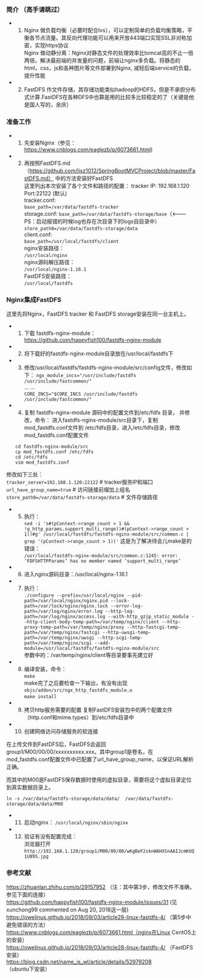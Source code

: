 ### 简介 （高手请跳过）
- 1. Nginx 做负载均衡（必要时配合lvs），可以定制简单的负载均衡策略，平衡各节点流量。其反向代理功能可以用来开放443端口实现SSL非对称加密，实现https协议  
	 Nginx 做动静分离：Nginx对静态文件的处理效率比tomcat高的不止一倍两倍，解决最前端的并发量的问题，前端让nginx多负载。将静态的html，css，js和各种图片等文件部署到Nginx, 减轻后端service的负载，提升性能
- 2. FastDFS 作文件存储，其存储功能类似hadoop的HDFS，但是不承担分布式计算.FastDFS在各种DFS中也算是用的比较多比较稳定的了（关键是他是国人写的，余庆）

### 准备工作
- 1. 先安装Nginx（参见：https://www.cnblogs.com/eaglezb/p/6073661.html)
- 2. 再按照FastDFS.md（https://github.com/lisz1012/SpringBootMVCProject/blob/master/FastDFS.md） 中的方法安装好FastDFS  
     这里列出本次安装了各个文件和路径的配置：
     tracker IP: 192.168.1.120 Port:22122 (默认)  
     tracker.conf:  
     ```base_path=/var/data/fastdfs-tracker```  
     storage.conf:
     ```base_path=/var/data/fastdfs-storage/base```（<---PS：启动报错的时候log也存在次目录下的logs自目录中）
     ```store_path0=/var/data/fastdfs-storage/data```  
	client.conf:  
	```base_path=/usr/local/fastdfs/client```  
	nginx安装路径：  
	```/usr/local/nginx```  
	nginx源码解压路径：  
	```/usr/local/nginx-1.16.1```   
	FastDFS安装路径：  
	```/usr/local/fastdfs```  
	
	
### Nginx集成FastDFS
这里先将Nginx，FastDFS tracker 和 FastDFS storage安装在同一台主机上。  
- 1. 下载 fastdfs-nginx-module：https://github.com/happyfish100/fastdfs-nginx-module  
- 2. 将下载好的fastdfs-nginx-module目录放在/usr/local/fastdfs下
- 3. 修改/usr/local/fastdfs/fastdfs-nginx-module/src/config文件，修改如下：
	 ```ngx_module_incs="/usr/include/fastdfs /usr/include/fastcommon/"```  
	 ... ...  
	 ```CORE_INCS="$CORE_INCS /usr/include/fastdfs /usr/include/fastcommon/"```
- 4. 复制 fastdfs-nginx-module 源码中的配置文件到/etc/fdfs 目录， 并修改，命令：
     进入fastdfs-nginx-module/src目录下，复制mod_fastdfs.conf文件到 /etc/fdfs目录，进入/etc/fdfs目录，修改mod_fastdfs.conf配置文件
	```
	cd fastdfs-nginx-module/src
	cp mod_fastdfs.conf /etc/fdfs
	cd /etc/fdfs
	vim mod_fastdfs.conf
	```
修改如下三处：  
```tracker_server=192.168.1.120:22122``` # tracker服务IP和端口  
```url_have_group_name=true``` # 访问链接前缀加上组名  
```store_path0=/var/data/fastdfs-storage/data``` # 文件存储路径
- 5. 执行：  
```sed -i 's#(pContext->range_count > 1 && !g_http_params.support_multi_range))#(pContext->range_count > 1))#g' /usr/local/fastdfs/fastdfs-nginx-module/src/common.c | grep '(pContext->range_count > 1))'```
这是为了解决待会儿make是的错误：  
```/usr/local/fastdfs-nginx-module/src/common.c:1245: error: ‘FDFSHTTPParams’ has no member named ‘support_multi_range’```
- 6. 进入nginx源码目录：/usr/local/nginx-1.16.1  
- 7. 执行：  
```./configure --prefix=/usr/local/nginx --pid-path=/var/local/nginx/nginx.pid --lock-path=/var/lock/nginx/nginx.lock --error-log-path=/var/log/nginx/error.log --http-log-path=/var/log/nginx/access.log --with-http_gzip_static_module --http-client-body-temp-path=/var/temp/nginx/client --http-proxy-temp-path=/var/temp/nginx/proxy --http-fastcgi-temp-path=/var/temp/nginx/fastcgi --http-uwsgi-temp-path=/var/temp/nginx/uwsgi --http-scgi-temp-path=/var/temp/nginx/scgi --add-module=/usr/local/fastdfs/fastdfs-nginx-module/src```  
参数中的：/var/temp/nginx/client等目录要事先建立好
- 8. 编译安装，命令：  
```make```  
make完了之后要检查一下输出，有没有出现```objs/addon/src/ngx_http_fastdfs_module.o```  
```make install```

- 9. 拷贝http服务需要的配置
复制FastDFS安装包中的两个配置文件（http.conf和mime.types）到/etc/fdfs目录中

- 10. 创建网络访问存储服务的软连接

在上传文件到FastDFS后，FastDFS会返回group1/M00/00/00/xxxxxxxxxx.xxx。其中group1是卷名，在mod_fastdfs.conf配置文件中已配置了url_have_group_name，以保证URL解析正确。

而其中的M00是FastDFS保存数据时使用的虚拟目录，需要将这个虚拟目录定位到真实数据目录上。  

```
ln -s /var/data/fastdfs-storage/data/data/  /var/data/fastdfs-storage/data/data/M00
```

- 11. 启动nginx：
```/usr/local/nginx/sbin/nginx```

- 12. 验证有没有配置完成：  
浏览器打开 ```http://192.168.1.120/group1/M00/00/00/wKgBeF2sknWAHXSnAAIJcmKUQ1U895.jpg```
### 参考文献
https://zhuanlan.zhihu.com/p/29157952 （注：其中第3步，修改文件不准确，参见下面的连接）  
https://github.com/happyfish100/fastdfs-nginx-module/issues/31 (见xunchong99 commented on Aug 20, 2018这一层)  
https://owelinux.github.io/2018/09/03/article28-linux-fastdfs-4/ （第5步中避免错误的方法）  
https://www.cnblogs.com/eaglezb/p/6073661.html（nginx在Linux CentOS上的安装）  
https://owelinux.github.io/2018/09/03/article28-linux-fastdfs-4/ （FastDFS安装）  
https://blog.csdn.net/name_is_wl/article/details/52979208 （ubuntu下安装）